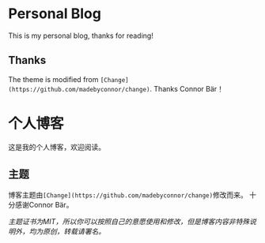 # Personal Blog
This is my personal blog, thanks for reading!

## Thanks
The theme is modified from `[Change](https://github.com/madebyconnor/change)`.
Thanks Connor Bär！

# 个人博客
这是我的个人博客，欢迎阅读。

## 主题
博客主题由`[Change](https://github.com/madebyconnor/change)`修改而来。
十分感谢Connor Bär。

*主题证书为MIT，所以你可以按照自己的意愿使用和修改，但是博客内容非特殊说明外，均为原创，转载请署名。*

